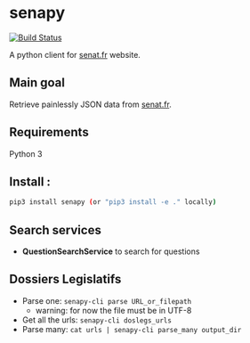 # senapy
[![Build Status](https://travis-ci.org/regardscitoyens/senapy.svg?branch=master)](https://travis-ci.org/regardscitoyens/senapy)

A python client for [senat.fr](https://senat.fr) website.

## Main goal
Retrieve painlessly JSON data from [senat.fr](https://senat.fr).

## Requirements
Python 3

## Install :
```bash
pip3 install senapy (or "pip3 install -e ." locally)
```

## Search services
 * **QuestionSearchService** to search for questions


## Dossiers Legislatifs

 - Parse one: `senapy-cli parse URL_or_filepath`
    - warning: for now the file must be in UTF-8
 - Get all the urls: `senapy-cli doslegs_urls`
 - Parse many: `cat urls | senapy-cli parse_many output_dir`

